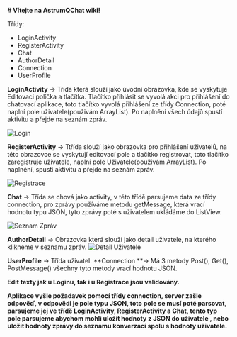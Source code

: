 **# Vítejte na AstrumQChat wiki!**

Třídy:
 * LoginActivity
 * RegisterActivity
 * Chat 
 * AuthorDetail
 * Connection
 * UserProfile

**LoginActivity** -> Třída která slouží jako úvodní obrazovka, kde se vyskytuje Editovaci políčka a tlačítka. Tlačítko přihlásit se vyvolá akci pro přihlášení do chatovací aplikace, toto tlačítko vyvolá přihlášení ze třídy Connection, poté naplní pole uživatele(použivám ArrayList<UserProfile>). Po naplnění všech údajů spustí aktivitu a přejde na seznám zpráv.

![Login](http://i.imgur.com/kXuI6Fm.png)


**RegisterActivity** -> Ttřída slouží jako obrazovka pro přihlášení uživatelů, na této obrazovce se vyskytují editovací pole a tlačítko registrovat, toto tlačítko zaregistruje uživatele, naplní pole Uživatele(použivám ArrayList<UserProfile>). Po naplnění, spustí aktivitu a přejde na seznám zpráv.



![Registrace](http://i.imgur.com/6AOHomB.png)

**Chat** -> Třída se chová jako activity, v této třídě parsujeme data ze třídy connection, pro zprávy používáme metodu getMessage, která vrací hodnotu typu JSON, tyto zprávy poté s uživatelem ukládáme do ListView.

![Seznam Zpráv](http://i.imgur.com/N60dFk0.png)

**AuthorDetail** -> Obrazovka která slouží jako detail uživatele, na kterého klikneme v seznamu zpráv.
![Detail Uživatele](http://i.imgur.com/2hAG6CW.png)

**UserProfile** -> Třída uživatel.
**Connection **-> Má 3 metody Post(), Get(), PostMessage() všechny tyto metody vrací hodnotu JSON.

**Edit texty jak u Loginu, tak i u Registrace jsou validovány.**

**Aplikace vyšle požadavek pomocí třídy connection, server zašle odpověď, v odpovědi je pole typu JSON, toto pole se musí poté parsovat, parsujeme jej ve třídě LoginActivity, RegisterActivity a Chat, tento typ pole parsujeme abychom mohli uložit hodnoty z JSON do uživatele , nebo uložit hodnoty zprávy do seznamu konverzací spolu s hodnoty uživatele.**
